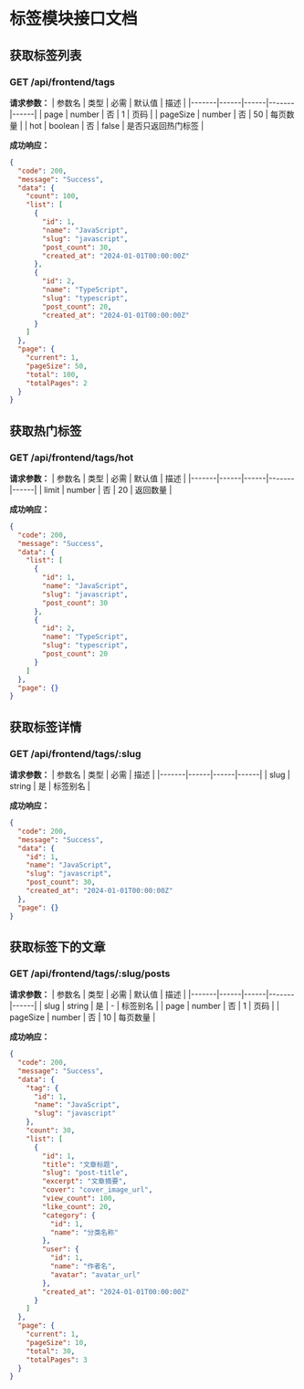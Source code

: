 # 标签模块接口文档

## 获取标签列表

### GET /api/frontend/tags

**请求参数：**
| 参数名 | 类型 | 必需 | 默认值 | 描述 |
|-------|------|------|-------|------|
| page | number | 否 | 1 | 页码 |
| pageSize | number | 否 | 50 | 每页数量 |
| hot | boolean | 否 | false | 是否只返回热门标签 |

**成功响应：**
```json
{
  "code": 200,
  "message": "Success",
  "data": {
    "count": 100,
    "list": [
      {
        "id": 1,
        "name": "JavaScript",
        "slug": "javascript",
        "post_count": 30,
        "created_at": "2024-01-01T00:00:00Z"
      },
      {
        "id": 2,
        "name": "TypeScript",
        "slug": "typescript",
        "post_count": 20,
        "created_at": "2024-01-01T00:00:00Z"
      }
    ]
  },
  "page": {
    "current": 1,
    "pageSize": 50,
    "total": 100,
    "totalPages": 2
  }
}
```

## 获取热门标签

### GET /api/frontend/tags/hot

**请求参数：**
| 参数名 | 类型 | 必需 | 默认值 | 描述 |
|-------|------|------|-------|------|
| limit | number | 否 | 20 | 返回数量 |

**成功响应：**
```json
{
  "code": 200,
  "message": "Success",
  "data": {
    "list": [
      {
        "id": 1,
        "name": "JavaScript",
        "slug": "javascript",
        "post_count": 30
      },
      {
        "id": 2,
        "name": "TypeScript",
        "slug": "typescript",
        "post_count": 20
      }
    ]
  },
  "page": {}
}
```

## 获取标签详情

### GET /api/frontend/tags/:slug

**请求参数：**
| 参数名 | 类型 | 必需 | 描述 |
|-------|------|------|------|
| slug | string | 是 | 标签别名 |

**成功响应：**
```json
{
  "code": 200,
  "message": "Success",
  "data": {
    "id": 1,
    "name": "JavaScript",
    "slug": "javascript",
    "post_count": 30,
    "created_at": "2024-01-01T00:00:00Z"
  },
  "page": {}
}
```

## 获取标签下的文章

### GET /api/frontend/tags/:slug/posts

**请求参数：**
| 参数名 | 类型 | 必需 | 默认值 | 描述 |
|-------|------|------|-------|------|
| slug | string | 是 | - | 标签别名 |
| page | number | 否 | 1 | 页码 |
| pageSize | number | 否 | 10 | 每页数量 |

**成功响应：**
```json
{
  "code": 200,
  "message": "Success",
  "data": {
    "tag": {
      "id": 1,
      "name": "JavaScript",
      "slug": "javascript"
    },
    "count": 30,
    "list": [
      {
        "id": 1,
        "title": "文章标题",
        "slug": "post-title",
        "excerpt": "文章摘要",
        "cover": "cover_image_url",
        "view_count": 100,
        "like_count": 20,
        "category": {
          "id": 1,
          "name": "分类名称"
        },
        "user": {
          "id": 1,
          "name": "作者名",
          "avatar": "avatar_url"
        },
        "created_at": "2024-01-01T00:00:00Z"
      }
    ]
  },
  "page": {
    "current": 1,
    "pageSize": 10,
    "total": 30,
    "totalPages": 3
  }
}